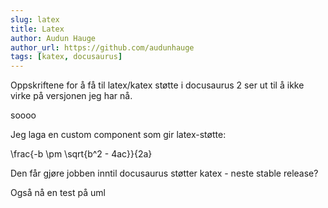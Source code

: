 ```yaml
---
slug: latex
title: Latex
author: Audun Hauge
author_url: https://github.com/audunhauge
tags: [katex, docusaurus]
---
```


Oppskriftene for å få til latex/katex støtte i docusaurus 2 ser ut til å ikke virke på 
versjonen jeg har nå.

soooo

Jeg laga en custom component som gir latex-støtte:

<la-tex leqno="false" displaymode="true">\frac{-b \pm \sqrt{b^2 - 4ac}}{2a}</la-tex>

Den får gjøre jobben inntil docusaurus støtter katex - neste stable release?

Også nå en test på uml
<uml-diagram uml="[a]->[b];
                  [<table>Joe |x|y|z];
                  [<start>t]->[a];
                  [b]->[<choice>x];[x] yes->[a];
                  [x] no ->[c];
                  [b]->[<input>c];[c]->[e];[e]->[a]">
</uml-diagram>

<quest-ion qid="47998"></quest-ion>